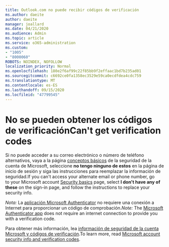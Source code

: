 ```yaml
---
title: Outlook.com no puede recibir códigos de verificación
ms.author: daeite
author: daeite
manager: joallard
ms.date: 04/21/2020
ms.audience: Admin
ms.topic: article
ms.service: o365-administration
ms.custom:
- "1005"
- "8000060"
ROBOTS: NOINDEX, NOFOLLOW
localization_priority: Normal
ms.openlocfilehash: 180e2f6af99c22f85bb9f2effaac1bd7b235ad01
ms.sourcegitcommit: c6692ce0fa1358ec3529e59ca0ecdfdea4cdc759
ms.translationtype: MT
ms.contentlocale: es-ES
ms.lasthandoff: 09/15/2020
ms.locfileid: "47799545"
---
```

# <a name="cant-get-verification-codes"></a><span data-ttu-id="69457-102">No se pueden obtener los códigos de verificación</span><span class="sxs-lookup"><span data-stu-id="69457-102">Can't get verification codes</span></span>

<span data-ttu-id="69457-103">Si no puede acceder a su correo electrónico o número de teléfono alternativos, vaya a la página [conceptos básicos](https://account.microsoft.com/security) de la seguridad de la cuenta de Microsoft, seleccione **no tengo ninguno de estos** en la página de inicio de sesión y siga las instrucciones para reemplazar la información de seguridad.</span><span class="sxs-lookup"><span data-stu-id="69457-103">If you can't access your alternate email or phone number, go to your Microsoft account [Security basics](https://account.microsoft.com/security) page, select **I don't have any of these** on the sign-in page, and follow the instructions to replace your security info.</span></span>

<span data-ttu-id="69457-104">*Nota:* La [aplicación Microsoft Authenticator](https://go.microsoft.com/fwlink/?linkid=2016117) no requiere una conexión a Internet para proporcionar un código de comprobación.</span><span class="sxs-lookup"><span data-stu-id="69457-104">*Note:* The [Microsoft Authenticator app](https://go.microsoft.com/fwlink/?linkid=2016117) does not require an internet connection to provide you with a verification code.</span></span>

<span data-ttu-id="69457-105">Para obtener más información, lea [información de seguridad de la cuenta Microsoft y códigos de verificación](https://support.microsoft.com/help/12428/).</span><span class="sxs-lookup"><span data-stu-id="69457-105">To learn more, read [Microsoft account security info and verification codes](https://support.microsoft.com/help/12428/).</span></span>